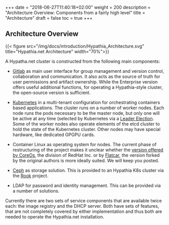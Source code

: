 +++
date = "2018-06-27T11:40:18+02:00"
weight = 200
description = "Architecture Overview: Components from a fairly high level"
title = "Architecture"
draft = false
toc = true
+++


## Architecture Overview

{{< figure src="/img/docs/introduction/Hypathia_Architecture.svg" title="Hypathia.net Architecture" width="70%">}}

A Hypatha.net cluster is constructed from the following main components:

* [Gitlab](https://about.gitlab.com) as main user interface for group management and version control, collaboration and communication. It also acts as the source of truth for user permissions and artifact ownership. While the Enterprise version offers useful additional functions, for operating a Hypathia-style cluster, the open-source version is sufficient.

* [Kubernetes](https://kubernetes.io) in a multi-tenant configuration for orchestrating containers based applications. The cluster runs on a number of worker nodes. Each node runs the pods necessary to be the master node, but only one will be active at any time (selected by Kubernetes via a [Leader Election](https://en.wikipedia.org/wiki/Leader_election). Some of the worker nodes also operate elements of the etcd cluster to hold the state of the Kubernetes cluster. Other nodes may have special hardware, like dedicated GPGPU cards.

* Container Linux as operating system for nodes. The current phase of restructuring of the project makes it unclear whether the [version offered by CoreOs](https://coreos.com/os/docs/latest/), the division of RedHat Inc. or by [Flatcar](https://www.flatcar-linux.org/), the version forked by the original authors is more ideally suited. We will keep you posted.

* [Ceph](https://ceph.com/) as storage solution. This is provided to an Hypathia K8s cluster via the [Rook](https://rook.io/) project.

* LDAP for password and identity management. This can be provided via a number of solutions.

Currently there are two sets of service components that are available twice each: the image registry and the DHCP server. Both have sets of features, that are not completely covered by either implementation and thus both are needed to operate the Hypathia.net installation.
